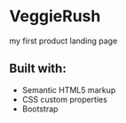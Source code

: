 # VeggieRush

my first product landing page

## Built with:
- Semantic HTML5 markup
- CSS custom properties
- Bootstrap


